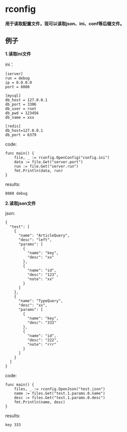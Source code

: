 # rconfig  
**用于读取配置文件，现可以读取json、ini、conf等后缀文件。**  

## 例子  
**1.读取ini文件**  
  
ini：  
```  
[server]
run = debug
ip = 0.0.0.0
port = 8080

[mysql]
db_host = 127.0.0.1
db_port = 3306
db_user = root
db_pwd = 123456
db_name = xxx

[redis]
db_host=127.0.0.1
db_port = 6379
```  
  
code:  
```golang
func main() {  
	file, _ := rconfig.OpenConfig("config.ini")  
	data := file.Get("server.port")  
	run := file.Get("server.run")  
	fmt.Println(data, run)  
}
```  
  
results:  
```
8080 debug
```  
  
**2.读取json文件**  
  
json:  
```
{
  "test": [
    {
      "name": "ArticleQuery",
      "desc": "left",
      "params": [
        {
          "name": "key",
          "desc": "xx"
        },
        {
          "name": "id",
          "desc": "123",
          "note": "xx"
        }
      ]
    },
    {
      "name": "TypeQuery",
      "desc": "xx",
      "params": [
        {
          "name": "key",
          "desc": "333"
        },
        {
          "name": "id",
          "desc": "222",
          "note": "rrr"
        }
      ]
    }
  ]
}
```  
  
code:  
```golang
func main() {  
	files, _ := rconfig.OpenJson("test.json")  
	name := files.Get("test.1.params.0.name")  
	desc := files.Get("test.1.params.0.desc")  
	fmt.Println(name, desc)  
}
```  
  
results:  
```
key 333
```  
  





